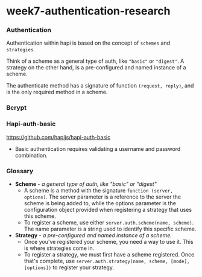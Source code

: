 # week7-authentication-research

### Authentication

Authentication within hapi is based on the concept of `schemes` and `strategies`.

Think of a scheme as a general type of auth, like `"basic"` or `"digest"`. A strategy on the other hand, is a pre-configured and named instance of a scheme.

The authenticate method has a signature of function `(request, reply)`, and is the only required method in a scheme.

### Bcrypt


### Hapi-auth-basic
https://github.com/hapijs/hapi-auth-basic

- Basic authentication requires validating a username and password combination.

### Glossary

- **Scheme** - *a general type of auth, like "basic" or "digest"*
  - A scheme is a method with the signature `function (server, options)`. The server parameter is a reference to the server the scheme is being added to, while the options parameter is the configuration object provided when registering a strategy that uses this scheme.
  - To register a scheme, use either `server.auth.scheme(name, scheme)`. The name parameter is a string used to identify this specific scheme.
- **Strategy** - *a pre-configured and named instance of a scheme.*
  - Once you've registered your scheme, you need a way to use it. This is where strategies come in.
  - To register a strategy, we must first have a scheme registered. Once that's complete, use `server.auth.strategy(name, scheme, [mode], [options])` to register your strategy.
